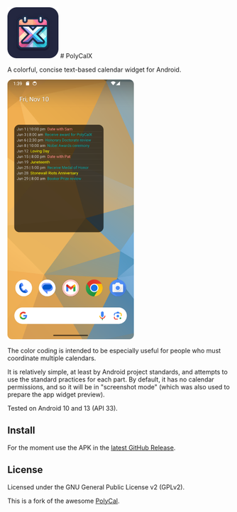 <img src="./imported_images/polycalx_icon_readme.png" title="" alt="" width="115">
# PolyCalX

A colorful, concise text-based calendar widget for Android.

<img title="" src="./imported_images/PolyCalX_screenshot.png" alt="" width="285">

The color coding is intended to be especially useful for people who must
coordinate multiple calendars.

It is relatively simple, at least by Android project standards, and attempts
to use the standard practices for each part. By default, it has no calendar
permissions, and so it will be in "screenshot mode" (which was also used to
prepare the app widget preview).

Tested on Android 10 and 13 (API 33).

## Install

For the moment use the APK in the [latest GitHub Release](https://github.com/lrq3000/PolyCalX/releases/latest).

## License

Licensed under the GNU General Public License v2 (GPLv2).

This is a fork of the awesome [PolyCal](https://github.com/jasongyorog/PolyCal).
